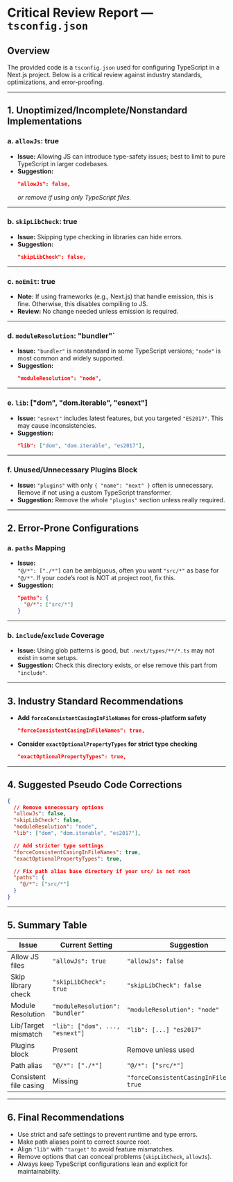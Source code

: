# Critical Review Report — `tsconfig.json`

## Overview

The provided code is a `tsconfig.json` used for configuring TypeScript in a Next.js project. Below is a critical review against industry standards, optimizations, and error-proofing.

---

## 1. **Unoptimized/Incomplete/Nonstandard Implementations**

### a. **`allowJs`: true**
- **Issue:** Allowing JS can introduce type-safety issues; best to limit to pure TypeScript in larger codebases.
- **Suggestion:**  
  ```json
  "allowJs": false,
  ```
  *or remove if using only TypeScript files.*

---

### b. **`skipLibCheck`: true**
- **Issue:** Skipping type checking in libraries can hide errors.
- **Suggestion:**  
  ```json
  "skipLibCheck": false,
  ```

---

### c. **`noEmit`: true**
- **Note:** If using frameworks (e.g., Next.js) that handle emission, this is fine. Otherwise, this disables compiling to JS.
- **Review:** No change needed unless emission is required.

---

### d. **`moduleResolution`: "bundler"`**
- **Issue:** `"bundler"` is nonstandard in some TypeScript versions; `"node"` is most common and widely supported.
- **Suggestion:**  
  ```json
  "moduleResolution": "node",
  ```

---

### e. **`lib`: ["dom", "dom.iterable", "esnext"]**
- **Issue:** `"esnext"` includes latest features, but you targeted `"ES2017"`. This may cause inconsistencies.
- **Suggestion:**  
  ```json
  "lib": ["dom", "dom.iterable", "es2017"],
  ```

---

### f. **Unused/Unnecessary Plugins Block**
- **Issue:** `"plugins"` with only `{ "name": "next" }` often is unnecessary. Remove if not using a custom TypeScript transformer.
- **Suggestion:** Remove the whole `"plugins"` section unless really required.

---

## 2. **Error-Prone Configurations**

### a. **`paths` Mapping**
- **Issue:**  
  `"@/*": ["./*"]` can be ambiguous, often you want `"src/*"` as base for `"@/*"`. If your code’s root is NOT at project root, fix this.
- **Suggestion:**  
  ```json
  "paths": {
    "@/*": ["src/*"]
  }
  ```

---

### b. **`include`/`exclude` Coverage**
- **Issue:** Using glob patterns is good, but `.next/types/**/*.ts` may not exist in some setups.
- **Suggestion:** Check this directory exists, or else remove this part from `"include"`.

---

## 3. **Industry Standard Recommendations**

- **Add `forceConsistentCasingInFileNames` for cross-platform safety**
  ```json
  "forceConsistentCasingInFileNames": true,
  ```
- **Consider `exactOptionalPropertyTypes` for strict type checking**
  ```json
  "exactOptionalPropertyTypes": true,
  ```

---

## 4. **Suggested Pseudo Code Corrections**

```json
{
  // Remove unnecessary options
  "allowJs": false,
  "skipLibCheck": false,
  "moduleResolution": "node",
  "lib": ["dom", "dom.iterable", "es2017"],

  // Add stricter type settings
  "forceConsistentCasingInFileNames": true,
  "exactOptionalPropertyTypes": true,

  // Fix path alias base directory if your src/ is not root
  "paths": {
    "@/*": ["src/*"]
  }
}
```

---

## 5. **Summary Table**

| Issue                        | Current Setting                  | Suggestion                                    |
|------------------------------|----------------------------------|-----------------------------------------------|
| Allow JS files               | `"allowJs": true`                | `"allowJs": false`                            |
| Skip library check           | `"skipLibCheck": true`           | `"skipLibCheck": false`                       |
| Module Resolution            | `"moduleResolution": "bundler"`  | `"moduleResolution": "node"`                  |
| Lib/Target mismatch          | `"lib": ["dom", ..., "esnext"]`  | `"lib": [...] "es2017"`                       |
| Plugins block                | Present                          | Remove unless used                            |
| Path alias                   | `"@/*": ["./*"]`                 | `"@/*": ["src/*"]`                            |
| Consistent file casing       | Missing                          | `"forceConsistentCasingInFileNames": true`    |

---

## 6. **Final Recommendations**

- Use strict and safe settings to prevent runtime and type errors.
- Make path aliases point to correct source root.
- Align `"lib"` with `"target"` to avoid feature mismatches.
- Remove options that can conceal problems (`skipLibCheck`, `allowJs`).
- Always keep TypeScript configurations lean and explicit for maintainability.
